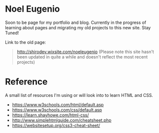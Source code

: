 # Noel Eugenio

Soon to be page for my portfolio and blog. Currently in the progress of learning about pages and migrating my old projects to this new site. Stay Tuned!

Link to the old page:
> http://shirodev.wixsite.com/noeleugenio
(Please note this site hasn't been updated in quite a while and doesn't reflect the most recent projects)

# Reference

A small list of resources I'm using or will look into to learn HTML and CSS.

* https://www.w3schools.com/html/default.asp
* https://www.w3schools.com/css/default.asp
* https://learn.shayhowe.com/html-css/
* http://www.simplehtmlguide.com/cheatsheet.php
* https://websitesetup.org/css3-cheat-sheet/
